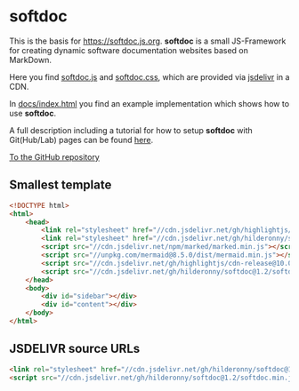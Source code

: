 # softdoc

This is the basis for https://softdoc.js.org. **softdoc** is a small JS-Framework for creating dynamic software documentation websites based on MarkDown.

Here you find [softdoc.js](softdoc.js) and [softdoc.css](softdoc.css), which are provided via [jsdelivr](https://www.jsdelivr.com/?docs=gh) in a CDN.

In [docs/index.html](docs/index.html) you find an example implementation which shows how to use **softdoc**.

A full description including a tutorial for how to setup **softdoc** with Git(Hub/Lab) pages can be found [here](https://softdoc.js.org).

[To the GitHub repository](https://github.com/hilderonny/softdoc)

## Smallest template

```html
<!DOCTYPE html>
<html>
    <head>
        <link rel="stylesheet" href="//cdn.jsdelivr.net/gh/highlightjs/cdn-release@10.0.0/build/styles/solarized-light.min.css">
        <link rel="stylesheet" href="//cdn.jsdelivr.net/gh/hilderonny/softdoc@1.2/softdoc.css">
        <script src="//cdn.jsdelivr.net/npm/marked/marked.min.js"></script>
        <script src="//unpkg.com/mermaid@8.5.0/dist/mermaid.min.js"></script>
        <script src="//cdn.jsdelivr.net/gh/highlightjs/cdn-release@10.0.0/build/highlight.min.js"></script>
        <script src="//cdn.jsdelivr.net/gh/hilderonny/softdoc@1.2/softdoc.min.js"></script>
    </head>
    <body>
        <div id="sidebar"></div>
        <div id="content"></div>
    </body>
</html>
```

## JSDELIVR source URLs

```html
<link rel="stylesheet" href="//cdn.jsdelivr.net/gh/hilderonny/softdoc@1.2/softdoc.css">
<script src="//cdn.jsdelivr.net/gh/hilderonny/softdoc@1.2/softdoc.min.js"></script>
```